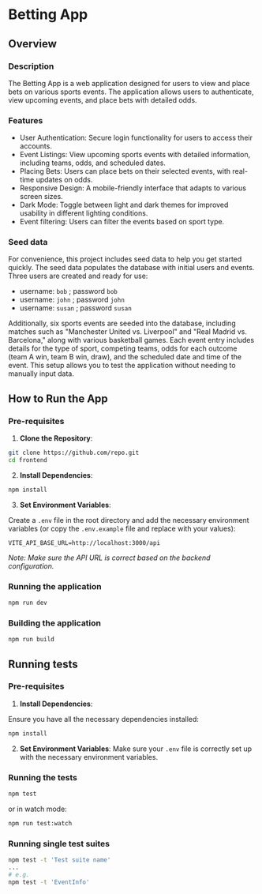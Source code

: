 # Betting App

## Overview

### Description

The Betting App is a web application designed for users to view and place bets on various sports events. The application allows users to authenticate, view upcoming events, and place bets with detailed odds.

### Features

- User Authentication: Secure login functionality for users to access their accounts.
- Event Listings: View upcoming sports events with detailed information, including teams, odds, and scheduled dates.
- Placing Bets: Users can place bets on their selected events, with real-time updates on odds.
- Responsive Design: A mobile-friendly interface that adapts to various screen sizes.
- Dark Mode: Toggle between light and dark themes for improved usability in different lighting conditions.
- Event filtering: Users can filter the events based on sport type.

### Seed data

For convenience, this project includes seed data to help you get started quickly. The seed data populates the database with initial users and events. Three users are created and ready for use:

- username: `bob` ; password `bob`
- username: `john` ; password `john`
- username: `susan` ; password `susan`

Additionally, six sports events are seeded into the database, including matches such as "Manchester United vs. Liverpool" and "Real Madrid vs. Barcelona," along with various basketball games. Each event entry includes details for the type of sport, competing teams, odds for each outcome (team A win, team B win, draw), and the scheduled date and time of the event. This setup allows you to test the application without needing to manually input data.

## How to Run the App

### Pre-requisites

1. **Clone the Repository**:

  ```sh
  git clone https://github.com/repo.git
  cd frontend
  ```

2. **Install Dependencies**:

  ```sh
  npm install
  ```

3. **Set Environment Variables**:

  Create a `.env` file in the root directory and add the necessary environment variables (or copy the `.env.example` file and replace with your values):
  
  ```env
  VITE_API_BASE_URL=http://localhost:3000/api
  ```

_Note: Make sure the API URL is correct based on the backend configuration._

### Running the application

  ```sh
  npm run dev
  ```

### Building the application

  ```sh
  npm run build
  ```

## Running tests

### Pre-requisites

1. **Install Dependencies**:

  Ensure you have all the necessary dependencies installed:

  ```sh
  npm install
  ```

2. **Set Environment Variables**:
  Make sure your `.env` file is correctly set up with the necessary environment variables.

### Running the tests

  ```sh
  npm test
  ```

  or in watch mode:

  ```sh
  npm run test:watch
  ```

### Running single test suites

  ```sh
  npm test -t 'Test suite name'
  ...
  # e.g.
  npm test -t 'EventInfo'
  ```
